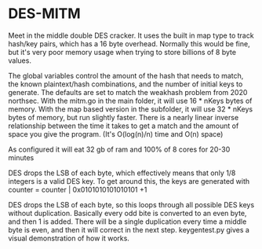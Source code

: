 # DES-MITM

Meet in the middle double DES cracker. It uses the built in map type to track hash/key pairs, which has a 16 byte overhead. Normally this would be fine, but it's very poor memory usage when trying to store billions of 8 byte values.  

The global variables control the amount of the hash that needs to match, the known plaintext/hash combinations, and the number of initial keys to generate. The defaults are set to match the weakhash problem from 2020 northsec. With the mitm.go in the main folder, it will use 16 * nKeys bytes of memory. With the map based version in the subfolder, it will use 32 * nKeys bytes of memory, but run slightly faster. There is a nearly linear inverse relationship between the time it takes to get a match and the amount of space you give the program.  (It's O(log(n)/n) time and O(n) space)


As configured it will eat 32 gb of ram and 100% of 8 cores for 20-30 minutes

DES drops the LSB of each byte, which effectively means that only 1/8 integers is a valid DES key. To get around this, the keys are generated with 
counter = counter | 0x0101010101010101 +1  
  
DES drops the LSB of each byte, so this loops through all possible DES keys without duplication. Basically every odd bite is converted to an even byte, and then 1 is added. There will be a single duplication every time a middle byte is even, and then it will correct in the next step. keygentest.py gives a visual demonstration of how it works.


